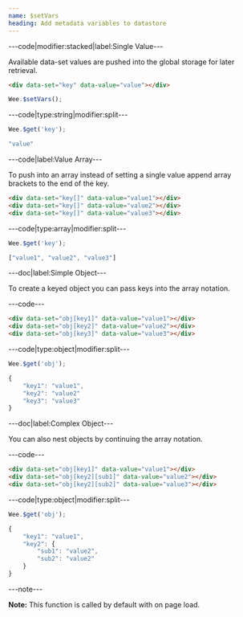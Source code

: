 ```yaml
---
name: $setVars
heading: Add metadata variables to datastore
---
```


---code|modifier:stacked|label:Single Value---

Available data-set values are pushed into the global storage for later retrieval.

```html
<div data-set="key" data-value="value"></div>
```

```javascript
Wee.$setVars();
```

---code|type:string|modifier:split---

```javascript
Wee.$get('key');
```

```javascript
"value"
```

---code|label:Value Array---

To push into an array instead of setting a single value append array brackets to the end of the key.

```html
<div data-set="key[]" data-value="value1"></div>
<div data-set="key[]" data-value="value2"></div>
<div data-set="key[]" data-value="value3"></div>
```

---code|type:array|modifier:split---

```javascript
Wee.$get('key');
```

```javascript
["value1", "value2", "value3"]
```

---doc|label:Simple Object---

To create a keyed object you can pass keys into the array notation.

---code---

```html
<div data-set="obj[key1]" data-value="value1"></div>
<div data-set="obj[key2]" data-value="value2"></div>
<div data-set="obj[key3]" data-value="value3"></div>
```

---code|type:object|modifier:split---

```javascript
Wee.$get('obj');
```

```javascript
{
	"key1": "value1",
	"key2": "value2"
	"key3": "value3"
}
```

---doc|label:Complex Object---

You can also nest objects by continuing the array notation.

---code---

```html
<div data-set="obj[key1]" data-value="value1"></div>
<div data-set="obj[key2][sub1]" data-value="value2"></div>
<div data-set="obj[key2][sub2]" data-value="value3"></div>
```

---code|type:object|modifier:split---

```javascript
Wee.$get('obj');
```

```javascript
{
	"key1": "value1",
	"key2": {
		"sub1": "value2",
		"sub2": "value2"
	}
}
```

---note---

**Note:** This function is called by default with on page load.
